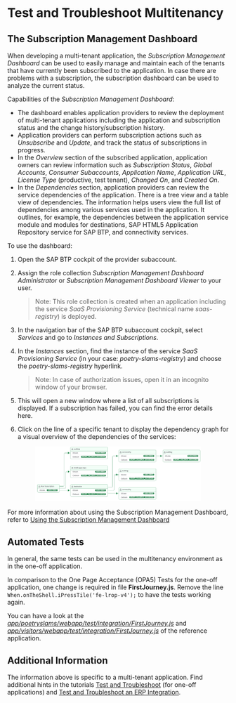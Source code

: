 # Test and Troubleshoot Multitenancy

## The Subscription Management Dashboard

When developing a multi-tenant application, the *Subscription Management Dashboard* can be used to easily manage and maintain each of the tenants that have currently been subscribed to the application. In case there are problems with a subscription, the subscription dashboard can be used to analyze the current status.

Capabilities of the *Subscription Management Dashboard*: 
- The dashboard enables application providers to review the deployment of multi-tenant applications including the application and subscription status and the change history/subscription history.
- Application providers can perform subscription actions such as *Unsubscribe* and *Update*, and track the status of subscriptions in progress.
- In the *Overview* section of the subscribed application, application owners can review information such as *Subscription Status*, *Global Accounts*, *Consumer Subaccounts*, *Application Name*, *Application URL*, *License Type* (productive, test tenant), *Changed On*, and *Created On*.
- In the *Dependencies* section, application providers can review the service dependencies of the application. There is a tree view and a table view of dependencies. The information helps users view the full list of dependencies among various services used in the application. It outlines, for example, the dependencies between the application service module and modules for destinations, 
SAP HTML5 Application Repository service for SAP BTP, and connectivity services. 

To use the dashboard:

1. Open the SAP BTP cockpit of the provider subaccount.

2. Assign the role collection *Subscription Management Dashboard Administrator* or *Subscription Management Dashboard Viewer* to your user. 
    > Note: This role collection is created when an application including the service *SaaS Provisioning Service* (technical name *saas-registry*) is deployed.
3. In the navigation bar of the SAP BTP subaccount cockpit, select *Services* and go to *Instances and Subscriptions*. 
4. In the *Instances* section, find the instance of the service *SaaS Provisioning Service* (in your case: *poetry-slams-registry*) and choose the *poetry-slams-registry* hyperlink.
    > Note: In case of authorization issues, open it in an incognito window of your browser.
5. This will open a new window where a list of all subscriptions is displayed. If a subscription has failed, you can find the error details here.
6. Click on the line of a specific tenant to display the dependency graph for a visual overview of the dependencies of the services:

<center><img src="./images/26_DependencyGraph.png" width="75%"></center>

For more information about using the Subscription Management Dashboard, refer to [Using the Subscription Management Dashboard](https://help.sap.com/docs/btp/sap-business-technology-platform/using-subscription-management-dashboard)

## Automated Tests

In general, the same tests can be used in the multitenancy environment as in the one-off application.  

In comparison to the One Page Acceptance (OPA5) Tests for the one-off application, one change is required in file **FirstJourney.js**. Remove the line `When.onTheShell.iPressTile('fe-lrop-v4');` to have the tests working again.

You can have a look at the [*app/poetryslams/webapp/test/integration/FirstJourney.js*](../../../tree/main-multi-tenant/app/poetryslams/webapp/test/integration/FirstJourney.js) and [*app/visitors/webapp/test/integration/FirstJourney.js*](../../../tree/main-multi-tenant/app/visitors/webapp/test/integration/FirstJourney.js) of the reference application.

## Additional Information

The information above is specific to a multi-tenant application. Find additional hints in the tutorials [Test and Troubleshoot](16-Test-Trace-Debug.md) (for one-off applications) and [Test and Troubleshoot an ERP Integration](32-Test-Trace-Debug-ERP.md).